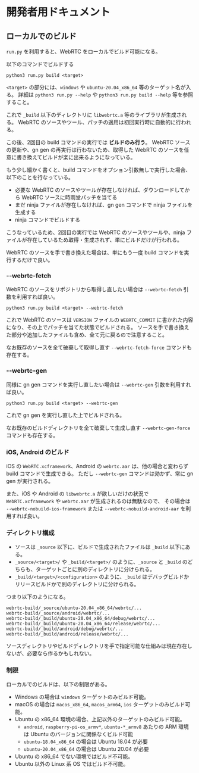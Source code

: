 # 開発者用ドキュメント

## ローカルでのビルド

`run.py` を利用すると、WebRTC をローカルでビルド可能になる。

以下のコマンドでビルドする

```
python3 run.py build <target>
```

`<target>` の部分には、`windows` や `ubuntu-20.04_x86_64` 等のターゲット名が入る。
詳細は `python3 run.py --help` や `python3 run.py build --help` 等を参照すること。

これで `_build` 以下のディレクトリに `libwebrtc.a` 等のライブラリが生成される。
WebRTC のソースやツール、パッチの適用は初回実行時に自動的に行われる。

この後、2回目の build コマンドの実行では **ビルドのみ行う**。
WebRTC ソースの更新や、gn gen の再実行は行わないため、取得した WebRTC のソースを任意に書き換えてビルドが楽に出来るようになっている。

もう少し細かく書くと、build コマンドをオプション引数無しで実行した場合、以下のことを行なっている。

- 必要な WebRTC のソースやツールが存在しなければ、ダウンロードしてから WebRTC ソースに時雨堂パッチを当てる
- まだ ninja ファイルが存在しなければ、gn gen コマンドで ninja ファイルを生成する
- ninja コマンドでビルドする

こうなっているため、2回目の実行では WebRTC のソースやツールや、ninja ファイルが存在しているため取得・生成されず、単にビルドだけが行われる。

WebRTC のソースを手で書き換えた場合は、単にもう一度 build コマンドを実行するだけで良い。

### --webrtc-fetch

WebRTC のソースをリポジトリから取得し直したい場合は `--webrtc-fetch` 引数を利用すれば良い。

```
python3 run.py build <target> --webrtc-fetch
```

これで WebRTC のソースは `VERSION` ファイルの `WEBRTC_COMMIT` に書かれた内容になり、その上でパッチを当てた状態でビルドされる。
ソースを手で書き換えた部分や追加したファイルも含め、全て元に戻るので注意すること。

なお既存のソースを全て破棄して取得し直す `--webrtc-fetch-force` コマンドも存在する。

### --webrtc-gen

同様に gn gen コマンドを実行し直したい場合は `--webrtc-gen` 引数を利用すれば良い。

```
python3 run.py build <target> --webrtc-gen
```

これで gn gen を実行し直した上でビルドされる。

なお既存のビルドディレクトリを全て破棄して生成し直す `--webrtc-gen-force` コマンドも存在する。

### iOS, Android のビルド

iOS の `WebRTC.xcframework`、Android の `webrtc.aar` は、他の場合と変わらず build コマンドで生成できる。
ただし `--webrtc-gen` コマンドは効かず、常に gn gen が実行される。

また、iOS や Android の `libwebrtc.a` が欲しいだけの状況で `WebRTC.xcframework` や `webrtc.aar` が生成されるのは無駄なので、
その場合は `--webrtc-nobuild-ios-framework` または `--webrtc-nobuild-android-aar` を利用すれば良い。

### ディレクトリ構成

- ソースは `_source` 以下に、ビルドで生成されたファイルは `_build` 以下にある。
- `_source/<target>/` や `_build/<target>/` のように、`_source` と `_build` のどちらも、ターゲットごとに別のディレクトリに分けられる。
- `_build/<target>/<configuration>` のように、`_build` はデバッグビルドかリリースビルドかで別のディレクトリに分けられる。

つまり以下のようになる。

```
webrtc-build/_source/ubuntu-20.04_x86_64/webrtc/...
webrtc-build/_source/android/webrtc/...
webrtc-build/_build/ubuntu-20.04_x86_64/debug/webrtc/...
webrtc-build/_build/ubuntu-20.04_x86_64/release/webrtc/...
webrtc-build/_build/android/debug/webrtc/...
webrtc-build/_build/android/release/webrtc/...
```

ソースディレクトリやビルドディレクトリを手で指定可能な仕組みは現在存在しないが、必要なら作るかもしれない。

### 制限

ローカルでのビルドは、以下の制限がある。

- Windows の場合は `windows` ターゲットのみビルド可能。
- macOS の場合は `macos_x86_64`, `macos_arm64`, `ios` ターゲットのみビルド可能。
- Ubuntu の x86_64 環境の場合、上記以外のターゲットのみビルド可能。
  - `android`, `raspberry-pi-os_armv*`, `ubuntu-*_armv8` あたりの ARM 環境は Ubuntu のバージョンに関係なくビルド可能
  - `ubuntu-18.04_x86_64` の場合は Ubuntu 18.04 が必要
  - `ubuntu-20.04_x86_64` の場合は Ubuntu 20.04 が必要
- Ubuntu の x86_64 でない環境ではビルド不可能。
- Ubuntu 以外の Linux 系 OS ではビルド不可能。